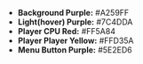 * **Background Purple:** #A259FF
* **Light(hover) Purple:** #7C4DDA
* **Player CPU Red:** #FF5A84
* **Player Player Yellow:** #FFD35A
* **Menu Button Purple:** #5E2ED6